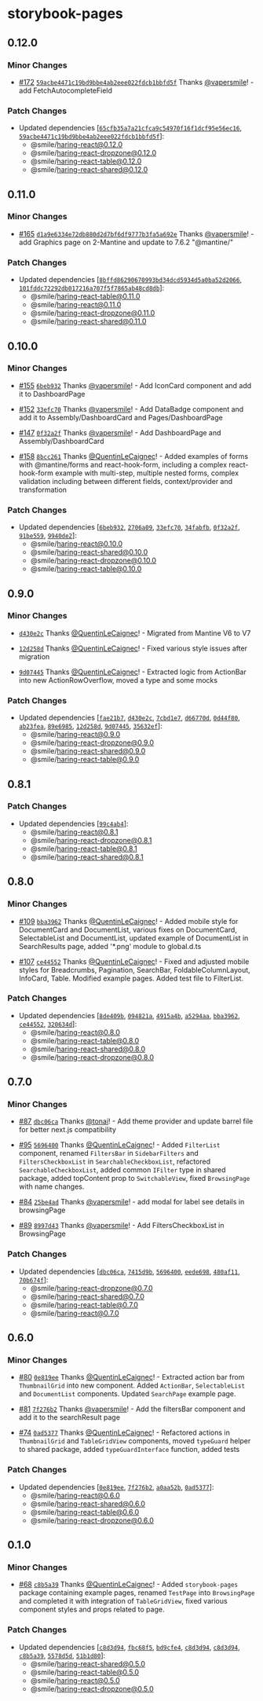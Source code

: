 # storybook-pages

## 0.12.0

### Minor Changes

- [#172](https://github.com/Smile-SA/haring/pull/172) [`59acbe4471c19bd9bbe4ab2eee022fdcb1bbfd5f`](https://github.com/Smile-SA/haring/commit/59acbe4471c19bd9bbe4ab2eee022fdcb1bbfd5f) Thanks [@vapersmile](https://github.com/vapersmile)! - add FetchAutocompleteField

### Patch Changes

- Updated dependencies [[`65cfb35a7a21cfca9c54970f16f1dcf95e56ec16`](https://github.com/Smile-SA/haring/commit/65cfb35a7a21cfca9c54970f16f1dcf95e56ec16), [`59acbe4471c19bd9bbe4ab2eee022fdcb1bbfd5f`](https://github.com/Smile-SA/haring/commit/59acbe4471c19bd9bbe4ab2eee022fdcb1bbfd5f)]:
  - @smile/haring-react@0.12.0
  - @smile/haring-react-dropzone@0.12.0
  - @smile/haring-react-table@0.12.0
  - @smile/haring-react-shared@0.12.0

## 0.11.0

### Minor Changes

- [#165](https://github.com/Smile-SA/haring/pull/165) [`d1a9e6334e72db880d2d7bf6df9777b3fa5a692e`](https://github.com/Smile-SA/haring/commit/d1a9e6334e72db880d2d7bf6df9777b3fa5a692e) Thanks [@vapersmile](https://github.com/vapersmile)! - add Graphics page on 2-Mantine and update to 7.6.2 "@mantine/"

### Patch Changes

- Updated dependencies [[`8bffd86290670993bd34dcd5934d5a0ba52d2066`](https://github.com/Smile-SA/haring/commit/8bffd86290670993bd34dcd5934d5a0ba52d2066), [`101fddc72292db017216a707f5f7865ab48cd8db`](https://github.com/Smile-SA/haring/commit/101fddc72292db017216a707f5f7865ab48cd8db)]:
  - @smile/haring-react-table@0.11.0
  - @smile/haring-react@0.11.0
  - @smile/haring-react-dropzone@0.11.0
  - @smile/haring-react-shared@0.11.0

## 0.10.0

### Minor Changes

- [#155](https://github.com/Smile-SA/haring/pull/155) [`6beb932`](https://github.com/Smile-SA/haring/commit/6beb932fae8deded5b78cceaf26f77154d45a3da) Thanks [@vapersmile](https://github.com/vapersmile)! - Add IconCard component and add it to DashboardPage

- [#152](https://github.com/Smile-SA/haring/pull/152) [`33efc70`](https://github.com/Smile-SA/haring/commit/33efc7074426a9d0a5221fb2ce3b8ebabbf46547) Thanks [@vapersmile](https://github.com/vapersmile)! - Add DataBadge component and add it to Assembly/DashboardCard and Pages/DashboardPage

- [#147](https://github.com/Smile-SA/haring/pull/147) [`0f32a2f`](https://github.com/Smile-SA/haring/commit/0f32a2ffb47c0042974346471e3f96cd4462ee05) Thanks [@vapersmile](https://github.com/vapersmile)! - Add DashboardPage and Assembly/DashboardCard

- [#158](https://github.com/Smile-SA/haring/pull/158) [`8bcc261`](https://github.com/Smile-SA/haring/commit/8bcc261ddd3c0847a9946c356615f1b3ecd16281) Thanks [@QuentinLeCaignec](https://github.com/QuentinLeCaignec)! - Added examples of forms with @mantine/forms and react-hook-form, including a complex react-hook-form example with multi-step, multiple nested forms, complex validation including between different fields, context/provider and transformation

### Patch Changes

- Updated dependencies [[`6beb932`](https://github.com/Smile-SA/haring/commit/6beb932fae8deded5b78cceaf26f77154d45a3da), [`2706a09`](https://github.com/Smile-SA/haring/commit/2706a097fd86b072cf21d12fe2a97427883671cf), [`33efc70`](https://github.com/Smile-SA/haring/commit/33efc7074426a9d0a5221fb2ce3b8ebabbf46547), [`34fabfb`](https://github.com/Smile-SA/haring/commit/34fabfbd1a2c048c39adc567548a3ee7e85074ee), [`0f32a2f`](https://github.com/Smile-SA/haring/commit/0f32a2ffb47c0042974346471e3f96cd4462ee05), [`91be559`](https://github.com/Smile-SA/haring/commit/91be5598ba5847cdde5e7965dc7b4799c98bfceb), [`9940de2`](https://github.com/Smile-SA/haring/commit/9940de2478564193a408d7484ece220d81176c50)]:
  - @smile/haring-react@0.10.0
  - @smile/haring-react-shared@0.10.0
  - @smile/haring-react-dropzone@0.10.0
  - @smile/haring-react-table@0.10.0

## 0.9.0

### Minor Changes

- [`d430e2c`](https://github.com/Smile-SA/haring/commit/d430e2cbcd26871c4db0c53f92a4e4baa6af839c) Thanks [@QuentinLeCaignec](https://github.com/QuentinLeCaignec)! - Migrated from Mantine V6 to V7

- [`12d258d`](https://github.com/Smile-SA/haring/commit/12d258df37cefbbb0dbcd804abd61be23131e4f9) Thanks [@QuentinLeCaignec](https://github.com/QuentinLeCaignec)! - Fixed various style issues after migration

- [`9d07445`](https://github.com/Smile-SA/haring/commit/9d074450e9ae0096e9e263b6a2a4be8e8627a54b) Thanks [@QuentinLeCaignec](https://github.com/QuentinLeCaignec)! - Extracted logic from ActionBar into new ActionRowOverflow, moved a type and some mocks

### Patch Changes

- Updated dependencies [[`fae21b7`](https://github.com/Smile-SA/haring/commit/fae21b718216948b26858c15dce7ac4570c62128), [`d430e2c`](https://github.com/Smile-SA/haring/commit/d430e2cbcd26871c4db0c53f92a4e4baa6af839c), [`7cbd1e7`](https://github.com/Smile-SA/haring/commit/7cbd1e7befa1a0703ba3ac4cc0213c331716e824), [`d66770d`](https://github.com/Smile-SA/haring/commit/d66770dd7a2bb033232907a7a889bef40aeff99a), [`0d44f80`](https://github.com/Smile-SA/haring/commit/0d44f8035b133fd8f4caa23363bd0631d325dd9a), [`ab23fea`](https://github.com/Smile-SA/haring/commit/ab23fea931d081e22e411aa27da5fb3f548f8f0d), [`89e6985`](https://github.com/Smile-SA/haring/commit/89e6985997a82cf952b5966b8303678bfdd7b6fc), [`12d258d`](https://github.com/Smile-SA/haring/commit/12d258df37cefbbb0dbcd804abd61be23131e4f9), [`9d07445`](https://github.com/Smile-SA/haring/commit/9d074450e9ae0096e9e263b6a2a4be8e8627a54b), [`35632ef`](https://github.com/Smile-SA/haring/commit/35632efe8e25687a17f555b85feb27ad62fa7382)]:
  - @smile/haring-react@0.9.0
  - @smile/haring-react-dropzone@0.9.0
  - @smile/haring-react-shared@0.9.0
  - @smile/haring-react-table@0.9.0

## 0.8.1

### Patch Changes

- Updated dependencies [[`99c4ab4`](https://github.com/Smile-SA/haring/commit/99c4ab4617b011cfb0a3231f8c29a9e3da0d3d1e)]:
  - @smile/haring-react@0.8.1
  - @smile/haring-react-dropzone@0.8.1
  - @smile/haring-react-table@0.8.1
  - @smile/haring-react-shared@0.8.1

## 0.8.0

### Minor Changes

- [#109](https://github.com/Smile-SA/haring/pull/109) [`bba3962`](https://github.com/Smile-SA/haring/commit/bba3962ddadb0e5a41b32259536899a7677c4b27) Thanks [@QuentinLeCaignec](https://github.com/QuentinLeCaignec)! - Added mobile style for DocumentCard and DocumentList, various fixes on DocumentCard, SelectableList and DocumentList, updated example of DocumentList in SearchResults page, added '\*.png' module to global.d.ts

- [#107](https://github.com/Smile-SA/haring/pull/107) [`ce44552`](https://github.com/Smile-SA/haring/commit/ce44552ca95bdc7b18934a0ea222af63a72e2f79) Thanks [@QuentinLeCaignec](https://github.com/QuentinLeCaignec)! - Fixed and adjusted mobile styles for Breadcrumbs, Pagination, SearchBar, FoldableColumnLayout, InfoCard, Table. Modified example pages. Added test file to FilterList.

### Patch Changes

- Updated dependencies [[`8de409b`](https://github.com/Smile-SA/haring/commit/8de409beb7b786671121911ec2a2d015bec23038), [`094821a`](https://github.com/Smile-SA/haring/commit/094821a12e813d1b554d2df4a26c7a66d523ed69), [`4915a4b`](https://github.com/Smile-SA/haring/commit/4915a4bfc8c6fdf23116fbb578d3550868ecb0f8), [`a5294aa`](https://github.com/Smile-SA/haring/commit/a5294aa59a52282465e91f92893393f4d63544ff), [`bba3962`](https://github.com/Smile-SA/haring/commit/bba3962ddadb0e5a41b32259536899a7677c4b27), [`ce44552`](https://github.com/Smile-SA/haring/commit/ce44552ca95bdc7b18934a0ea222af63a72e2f79), [`320634d`](https://github.com/Smile-SA/haring/commit/320634d7ec2048a328cfda1dbcff5d1b70a32563)]:
  - @smile/haring-react@0.8.0
  - @smile/haring-react-table@0.8.0
  - @smile/haring-react-shared@0.8.0
  - @smile/haring-react-dropzone@0.8.0

## 0.7.0

### Minor Changes

- [#87](https://github.com/Smile-SA/haring/pull/87) [`dbc06ca`](https://github.com/Smile-SA/haring/commit/dbc06ca55961b69663ab7fdc02609c6525ae361d) Thanks [@tonai](https://github.com/tonai)! - Add theme provider and update barrel file for better next.js compatibility

- [#95](https://github.com/Smile-SA/haring/pull/95) [`5696400`](https://github.com/Smile-SA/haring/commit/5696400e6f703da52db5f7199b50f8251fa76726) Thanks [@QuentinLeCaignec](https://github.com/QuentinLeCaignec)! - Added `FilterList` component, renamed `FiltersBar` in `SidebarFilters`
  and `FiltersCheckboxList` in `SearchableCheckboxList`,
  refactored `SearchableCheckboxList`, added common `IFilter` type in shared
  package, added topContent prop to `SwitchableView`, fixed `BrowsingPage` with
  name changes.

- [#84](https://github.com/Smile-SA/haring/pull/84) [`25be4ad`](https://github.com/Smile-SA/haring/commit/25be4adff210302259a18d52909a623e20397f87) Thanks [@vapersmile](https://github.com/vapersmile)! - add modal for label see details in browsingPage

- [#89](https://github.com/Smile-SA/haring/pull/89) [`8997d43`](https://github.com/Smile-SA/haring/commit/8997d4319744b8c7bebdb622d44e609964e1c37c) Thanks [@vapersmile](https://github.com/vapersmile)! - Add FiltersCheckboxList in BrowsingPage

### Patch Changes

- Updated dependencies [[`dbc06ca`](https://github.com/Smile-SA/haring/commit/dbc06ca55961b69663ab7fdc02609c6525ae361d), [`7415d9b`](https://github.com/Smile-SA/haring/commit/7415d9b9d119abfc850dda2ab6fa94845e72aee6), [`5696400`](https://github.com/Smile-SA/haring/commit/5696400e6f703da52db5f7199b50f8251fa76726), [`eede698`](https://github.com/Smile-SA/haring/commit/eede698ce172e20eb1de4c70e3d59b7510afb9df), [`480af11`](https://github.com/Smile-SA/haring/commit/480af1122b41e28d938bd665c1aa998272c99d9a), [`70b674f`](https://github.com/Smile-SA/haring/commit/70b674f3513b4bf996e8f83a46c8a132ca3712ac)]:
  - @smile/haring-react-dropzone@0.7.0
  - @smile/haring-react-shared@0.7.0
  - @smile/haring-react-table@0.7.0
  - @smile/haring-react@0.7.0

## 0.6.0

### Minor Changes

- [#80](https://github.com/Smile-SA/haring/pull/80) [`0e819ee`](https://github.com/Smile-SA/haring/commit/0e819eebaa3b8feeb9ce1d1ae1ac37358c383d2e) Thanks [@QuentinLeCaignec](https://github.com/QuentinLeCaignec)! - Extracted action bar from `ThumbnailGrid` into new component.
  Added `ActionBar`, `SelectableList` and `DocumentList` components.
  Updated `SearchPage` example page.

- [#81](https://github.com/Smile-SA/haring/pull/81) [`7f276b2`](https://github.com/Smile-SA/haring/commit/7f276b27e9c2ca2b746ad0f39deaee49cbf8bb90) Thanks [@vapersmile](https://github.com/vapersmile)! - Add the filtersBar component and add it to the searchResult page

- [#74](https://github.com/Smile-SA/haring/pull/74) [`0ad5377`](https://github.com/Smile-SA/haring/commit/0ad5377535e7c19941da301e8a2ee7298ab70f91) Thanks [@QuentinLeCaignec](https://github.com/QuentinLeCaignec)! - Refactored actions in `ThumbnailGrid` and `TableGridView` components, moved `typeGuard` helper to shared package, added `typeGuardInterface` function, added tests

### Patch Changes

- Updated dependencies [[`0e819ee`](https://github.com/Smile-SA/haring/commit/0e819eebaa3b8feeb9ce1d1ae1ac37358c383d2e), [`7f276b2`](https://github.com/Smile-SA/haring/commit/7f276b27e9c2ca2b746ad0f39deaee49cbf8bb90), [`a0aa52b`](https://github.com/Smile-SA/haring/commit/a0aa52b8f10f264600704ec4aeee8a146d17cc9d), [`0ad5377`](https://github.com/Smile-SA/haring/commit/0ad5377535e7c19941da301e8a2ee7298ab70f91)]:
  - @smile/haring-react@0.6.0
  - @smile/haring-react-shared@0.6.0
  - @smile/haring-react-table@0.6.0
  - @smile/haring-react-dropzone@0.6.0

## 0.1.0

### Minor Changes

- [#68](https://github.com/Smile-SA/haring/pull/68) [`c8b5a39`](https://github.com/Smile-SA/haring/commit/c8b5a3978c8ce7133da0b498d9f0b326f07eb737) Thanks [@QuentinLeCaignec](https://github.com/QuentinLeCaignec)! - Added `storybook-pages` package containing example pages, renamed `TestPage`
  into `BrowsingPage` and completed it with integration of `TableGridView`, fixed
  various component styles and props related to page.

### Patch Changes

- Updated dependencies [[`c8d3d94`](https://github.com/Smile-SA/haring/commit/c8d3d946cb0ded4ed26d4b8be249eff45d3d56f6), [`fbc68f5`](https://github.com/Smile-SA/haring/commit/fbc68f589525092454287a9e9195264593d7370c), [`bd9cfe4`](https://github.com/Smile-SA/haring/commit/bd9cfe42d0b22f5f7f5e7b0de30fdfb22ad3e1c8), [`c8d3d94`](https://github.com/Smile-SA/haring/commit/c8d3d946cb0ded4ed26d4b8be249eff45d3d56f6), [`c8d3d94`](https://github.com/Smile-SA/haring/commit/c8d3d946cb0ded4ed26d4b8be249eff45d3d56f6), [`c8b5a39`](https://github.com/Smile-SA/haring/commit/c8b5a3978c8ce7133da0b498d9f0b326f07eb737), [`5578d5d`](https://github.com/Smile-SA/haring/commit/5578d5db7543b679e405a74e5249908afa435628), [`51b1d80`](https://github.com/Smile-SA/haring/commit/51b1d80b264a9003f9790837fb16dde3869e1915)]:
  - @smile/haring-react-shared@0.5.0
  - @smile/haring-react-table@0.5.0
  - @smile/haring-react@0.5.0
  - @smile/haring-react-dropzone@0.5.0
